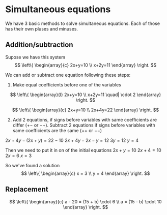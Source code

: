 # Simultaneous equations
We have 3 basic methods to solve simultaneous equations. Each of those has their own pluses and minuses.

## Addition/subtraction

Supose we have this system
$$
\left\{ 
\begin{array}{c}
2x+y=10 \\
x+2y=11
\end{array}
\right.
 $$

We can add or subtract one equation following these steps:
1. Make equal coefficients before one of the variables

$$
\left\{ 
\begin{array}{l}
2x+y=10 \\
x+2y=11 \quad| \cdot 2
\end{array}
\right.
$$
 
$$
\left\{ 
\begin{array}{c}
2x+y=10 \\
2x+4y=22
\end{array}
\right.
$$

2. Add 2 equations, if signs before variables with same coefficients are differ ($+ -$ or $-+$). Subtract 2 equations if signs before variables with same coefficients are the same ($++$ or $--$)

$2x + 4y - (2x + y) = 22 - 10$
$2x + 4y - 2x - y = 12$
$3y = 12$
$y = 4$

Then we need to put it in on of the initial equations
$2x + y = 10$
$2x + 4 = 10$
$2x = 6$
$x = 3$

So we've found a solution
$$
\left\{ 
\begin{array}{c}
x = 3 \\
y = 4
\end{array}
\right.
 $$
 
## Replacement

$$
\left\{ 
\begin{array}{c}
a - 20 = (15 + b) \cdot 6 \\
a = (15 - b) \cdot 10
\end{array}
\right.
 $$
<!--stackedit_data:
eyJoaXN0b3J5IjpbNTM3ODkzNDQ0XX0=
-->